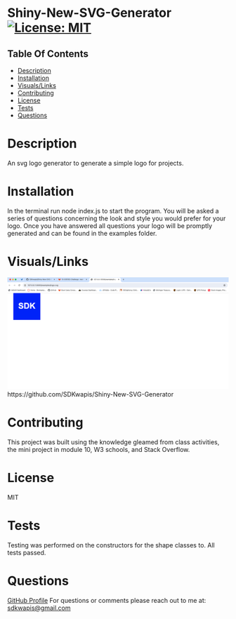 
# Shiny-New-SVG-Generator 	 [![License: MIT](https://img.shields.io/badge/License-MIT-yellow.svg)](https://opensource.org/licenses/MIT) 

## Table Of Contents
- [Description](#description)
- [Installation](#installation)
- [Visuals/Links](#visuals/links)
- [Contributing](#contributing)
- [License](#license)
- [Tests](#tests)
- [Questions](#questions)



# Description
An svg logo generator to generate a simple logo for projects.

# Installation
In the terminal run node index.js to start the program. You will be asked a series of questions concerning the look and style you would prefer for your logo. Once you have answered all questions your logo will be promptly generated   and can be found in the   examples folder.

# Visuals/Links
<img src="./lib/images/completed logo.png">
https://github.com/SDKwapis/Shiny-New-SVG-Generator


# Contributing
This project was built using the knowledge gleamed from class activities, the mini project in module 10, W3 schools, and Stack Overflow.

# License
MIT

# Tests
Testing was performed on the constructors for the shape classes to. All tests passed.

# Questions
[GitHub Profile](https://github.com/sdkwapis)
For questions or comments please reach out to me at: sdkwapis@gmail.com